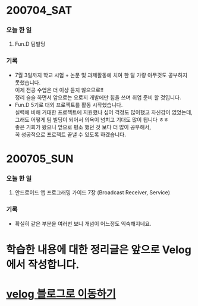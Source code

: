 # 200704_SAT
### 오늘 한 일
1. Fun.D 팀빌딩

### 기록
- 7월 3일까지 학교 시험 + 논문 및 과제활동에 치여 한 달 가량 아무것도 공부하지 못했습니다.  
이제 전공 수업은 더 이상 듣지 않으므로!!  
정리 슬슬 하면서 앞으로는 오로지 개발에만 힘을 쓰며 취업 준비 할 것입니다.
- Fun.D 5기로 대외 프로젝트를 활동 시작했습니다.  
실력에 비해 거대한 프로젝트에 지원했나 싶어 걱정도 많이했고 자신감이 없었는데,  
그래도 어떻게 팀 빌딩이 되어서 의욕이 넘치고 기대도 많이 됩니다 ㅎㅎ  
좋은 기회가 왔으니 앞으로 평소 했던 것 보다 더 많이 공부해서,  
꼭 성공적으로 프로젝트 끝낼 수 있도록 하겠습니다.  

# 200705_SUN
### 오늘 한 일
1. 안드로이드 앱 프로그래밍 가이드 7장 (Broadcast Receiver, Service)
  
### 기록
- 확실히 같은 부분을 여러번 보니 개념이 어느정도 익숙해지네요.  



# 학습한 내용에 대한 정리글은 앞으로 Velog에서 작성합니다.
# [velog 블로그로 이동하기](https://velog.io/@dev_2dong)
